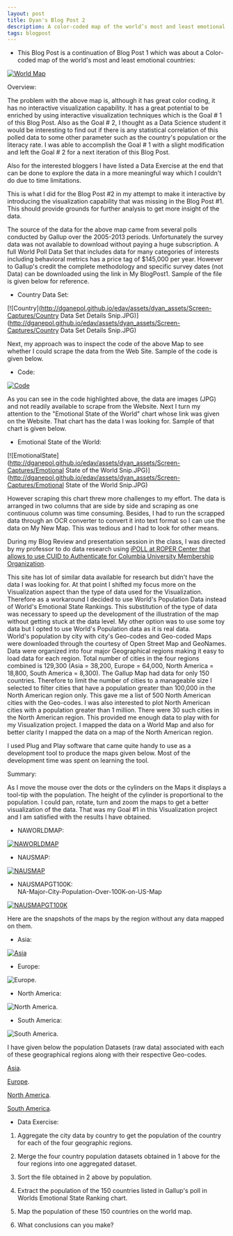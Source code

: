 ```yaml
---
layout: post
title: Dyan's Blog Post 2
description: A color-coded map of the world’s most and least emotional countries - Revisited 
tags: blogpost
---
```


* This Blog Post is a continuation of Blog Post 1 which was about a Color-coded map of the world's most and least emotional countries: <br> 


[![World Map](http://ganepola.github.io/edav/assets/dyan_assets/emotional-countries.JPG)](http://ganepola.github.io/edav/assets/dyan_assets/emotional-countries.JPG)


Overview:

The problem with the above map is, although it has great color coding, it has no interactive visualization capability. It has a great potential to be enriched by using interactive visualization techniques which is the Goal # 1 of this Blog Post. Also as the Goal # 2, I thought as a Data Science student it would be interesting to find out if there is any statistical correlation of this polled data to some other parameter such as the country's population or the literacy rate. I was able to accomplish the Goal # 1 with a slight modification and left the Goal # 2 for a next iteration of this Blog Post. 

Also for the interested bloggers I have listed a Data Exercise at the end that can be done to explore the data in a more meaningful way which I couldn't do due to time limitations.     


This is what I did for the Blog Post #2 in my attempt to make it interactive by introducing the visualization capability that was missing in the Blog Post #1. This should provide grounds for further analysis to get more insight of the data.

The source of the data for the above map came from several polls conducted by Gallup over the 2005-2013 periods. Unfortunately the survey data was not available to download without paying a huge subscription. A full World Poll Data Set that includes data for many categories of interests including behavioral metrics has a price tag of $145,000 per year. However to Gallup's credit the complete methodology and specific survey dates (not Data) can be downloaded using the link in My BlogPost1. Sample of the file is given below for reference.  

* Country Data Set: <br>

[![Country](http://dganepol.github.io/edav/assets/dyan_assets/Screen-Captures/Country Data Set Details Snip.JPG)](http://dganepol.github.io/edav/assets/dyan_assets/Screen-Captures/Country Data Set Details Snip.JPG)

Next, my approach was to inspect the code of the above Map to see whether I could scrape the data from the Web Site. Sample of the code is given below.  

* Code: <br>

[![Code](http://dganepol.github.io/edav/assets/dyan_assets/Screen-Captures/Snippet-of-Gallup-Map.JPG)](http://dganepol.github.io/edav/assets/dyan_assets/Screen-Captures/Snippet-of-Gallup-Map.JPG)

As you can see in the code highlighted above, the data are images (JPG) and not readily available to scrape from the Website. Next I turn my attention to the "Emotional State of the World" chart whose link was given on the Website. That chart has the data I was looking for. Sample of that chart is given below.

* Emotional State of the World: <br>

[![EmotionalState](http://dganepol.github.io/edav/assets/dyan_assets/Screen-Captures/Emotional State of the World Snip.JPG)](http://dganepol.github.io/edav/assets/dyan_assets/Screen-Captures/Emotional State of the World Snip.JPG)

However scraping this chart threw more challenges to my effort. The data is arranged in two columns that are side by side and scraping as one continuous column was time consuming. Besides, I had to run the scrapped data through an OCR converter to convert it into text format so I can use the data on My New Map. This was tedious and I had to look for other means. 

During my Blog Review and presentation session in the class, I was directed by my professor to do data research using [iPOLL at ROPER Center that allows to use CUID to Authenticate for Columbia University Membership Organization](http://www.ropercenter.uconn.edu/membership/roper_members.html). 

This site has lot of similar data available for research but didn't have the data I was looking for. At that point I shifted my focus more on the Visualization aspect than the type of data used for the Visualization. Therefore as a workaround I decided to use World's Population Data instead of World's Emotional State Rankings. This substitution of the type of data was necessary to speed up the development of the illustration of the map without getting stuck at the data level. My other option was to use some toy data but I opted to use World's Population data as it is real data.          
World's population by city with city's Geo-codes and Geo-coded Maps were downloaded through the courtesy of Open Street Map and GeoNames. Data were organized into four major Geographical regions making it easy to load data for each region. Total number of cities in the four regions combined is 129,300 (Asia = 38,200, Europe = 64,000, North America = 18,800, South America = 8,300). The Gallup Map had data for only 150 countries. Therefore to limit the number of cities to a manageable size I selected to filter cities that have a population greater than 100,000 in the North American region only. This gave me a list of 500 North American cities with the Geo-codes. I was also interested to plot North American cities with a population greater than 1 million. There were 30 such cities in the North American region. This provided me enough data to play with for my Visualization project. I mapped the data on a World Map and also for better clarity I mapped the data on a map of the North American region.

 I used Plug and Play software that came quite handy to use as a development tool to produce the maps given below. Most of the development time was spent on learning the tool.

Summary:

As I move the mouse over the dots or the cylinders on the Maps it displays a tool-tip with the population. The height of the cylinder is proportional to the population. I could pan, rotate, turn and zoom the maps to get a better visualization of the data. That was my Goal #1 in this Visualization project and I am satisfied with the results I have obtained.         

* NAWORLDMAP: <br>

[![NAWORLDMAP](http://dganepol.github.io/edav/assets/dyan_assets/Screen-Captures/NA-Major-City-Population-Over-1Million-on-World-Map.JPG)](http://dganepol.github.io/edav/assets/dyan_assets/Screen-Captures/NA-Major-City-Population-Over-1Million-on-World-Map.JPG)

* NAUSMAP: <br>


[![NAUSMAP](http://dganepol.github.io/edav/assets/dyan_assets/Screen-Captures/NA-Major-City-Population-Over-1Million-on-NAUS-Map.JPG)](http://dganepol.github.io/edav/assets/dyan_assets/Screen-Captures/NA-Major-City-Population-Over-1Million-on-NAUS-Map.JPG)


* NAUSMAPGT100K: <br>
NA-Major-City-Population-Over-100K-on-US-Map

[![NAUSMAPGT100K](http://dganepol.github.io/edav/assets/dyan_assets/Screen-Captures/NA-Major-City-Population-Over-100K-on-US-Map.JPG)](http://dganepol.github.io/edav/assets/dyan_assets/Screen-Captures/NA-Major-City-Population-Over-100K-on-US-Map.JPG)


Here are the snapshots of the maps by the region without any data mapped on them. 

* Asia: <br>

[![Asia](http://dganepol.github.io/edav/assets/dyan_assets/GeoMaps/Asia+35-11+180+73.jpg)](http://dganepol.github.io/edav/assets/dyan_assets/GeoMaps/Asia+35-11+180+73.jpg)

* Europe: <br>

![Europe](https://raw.githubusercontent.com/dganepol/edav/gh-pages/assets/dyan_assets/GeoMaps/Europe-27.16+37.5+46+78.5.jpg).

* North America: <br>

![North America](https://raw.githubusercontent.com/dganepol/edav/gh-pages/assets/dyan_assets/GeoMaps/NorthAmerica-179.5+10.7-49.9+87.9.jpg).

* South America: <br>

![South America](https://raw.githubusercontent.com/dganepol/edav/gh-pages/assets/dyan_assets/GeoMaps/southamerica-87.3-54.5-31.55+14.jpg).

I have given below the population Datasets (raw data) associated with each of these geographical regions along with their respective Geo-codes. 

[Asia](https://github.com/dganepol/edav/blob/gh-pages/assets/dyan_assets/Asia-City,Country-English.txt).

[Europe](https://github.com/dganepol/edav/blob/gh-pages/assets/dyan_assets/Europe-City,Country-English.txt).

[North America](https://github.com/dganepol/edav/blob/gh-pages/assets/dyan_assets/NA-City,ST-English.txt).

[South America](https://github.com/dganepol/edav/blob/gh-pages/assets/dyan_assets/SA-City,Country-English.txt).


* Data Exercise: <br> 

1. Aggregate the city data by country to get the population of the country for each of the four geographic regions.

2. Merge the four country population datasets obtained in 1 above for the four regions into one aggregated dataset.

3. Sort the file obtained in 2 above by population.

4. Extract the population of the 150 countries listed in Gallup's poll in Worlds Emotional State Ranking chart.

5. Map the population of these 150 countries on the world map.  

6. What conclusions can you make?




   